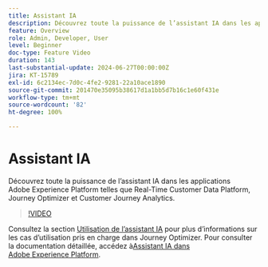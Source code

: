 ```yaml
---
title: Assistant IA
description: Découvrez toute la puissance de l’assistant IA dans les applications Adobe Experience Platform telles que Real-Time Customer Data Platform, Journey Optimizer et Customer Journey Analytics.
feature: Overview
role: Admin, Developer, User
level: Beginner
doc-type: Feature Video
duration: 143
last-substantial-update: 2024-06-27T00:00:00Z
jira: KT-15789
exl-id: 6c2134ec-7d0c-4fe2-9281-22a10ace1890
source-git-commit: 201470e35095b38617d1a1bb5d7b16c1e60f431e
workflow-type: tm+mt
source-wordcount: '82'
ht-degree: 100%

---
```


# Assistant IA

Découvrez toute la puissance de l’assistant IA dans les applications Adobe Experience Platform telles que Real-Time Customer Data Platform, Journey Optimizer et Customer Journey Analytics.

>[!VIDEO](https://video.tv.adobe.com/v/3429845/?learn=on)

Consultez la section [Utilisation de l’assistant IA](https://experienceleague.adobe.com/fr/docs/journey-optimizer/using/get-started/ai-assistant) pour plus d’informations sur les cas d’utilisation pris en charge dans Journey Optimizer. Pour consulter la documentation détaillée, accédez à[Assistant IA dans Adobe Experience Platform](https://experienceleague.adobe.com/fr/docs/experience-platform/ai-assistant/home).

